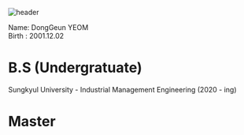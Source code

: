 ![header](https://capsule-render.vercel.app/api?type=waving&color=gradient&height=250&section=header&text=Dong_Geun_YEOM&fontSize=90)

Name: DongGeun YEOM <br/>
Birth : 2001.12.02 <br/>

# B.S (Undergratuate)
Sungkyul University - Industrial Management Engineering (2020 - ing) <br/>

# Master
